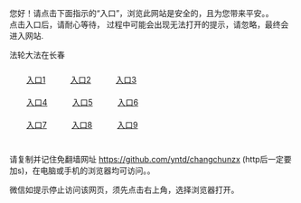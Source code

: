 您好！请点击下面指示的“入口”，浏览此网站是安全的，且为您带来平安。。 <br/>
点击入口后，请耐心等待， 过程中可能会出现无法打开的提示，请忽略，最终会进入网站. </br>

法轮大法在长春<br/>
<div style="padding:10px"><a style="margin:20px" target="_blank" href="https://dne7n0zhnrii0.cloudfront.net/2Qpsp?jibvyq" id="ccLink1" rel="nofollow">入口1</a> <a target="_blank" style="margin:20px" href="https://d3chohdx2j4q25.cloudfront.net/2Qpsp?ttarr" id="ccLink2" rel="nofollow">入口2</a> <a style="margin:20px" target="_blank" href="https://d1wr9f7f4sb6yq.cloudfront.net/2Qpsp?vxmbqm" id="ccLink3" rel="nofollow">入口3</a></div>

<div style="padding:10px" ><a style="margin:20px" target="_blank" href="https://dne7n0zhnrii0.cloudfront.net/2Qpsp?jibvyq" id="ccLink4" rel="nofollow">入口4</a> <a style="margin:20px" href="https://d3chohdx2j4q25.cloudfront.net/2Qpsp?ttarr" target="_blank" id="ccLink5" rel="nofollow">入口5</a> <a style="margin:20px" href="https://d1wr9f7f4sb6yq.cloudfront.net/2Qpsp?vxmbqm" target="_blank" id="ccLink6" rel="nofollow">入口6</a></div>

<div style="padding:10px"><a style="margin:20px" target="_blank" href="https://dne7n0zhnrii0.cloudfront.net/2Qpsp?jibvyq" id="ccLink7" rel="nofollow">入口7</a> <a style="margin:20px" href="https://d3chohdx2j4q25.cloudfront.net/2Qpsp?ttarr" target="_blank" id="ccLink8" rel="nofollow">入口8</a> <a style="margin:20px" target="_blank" href="https://d1wr9f7f4sb6yq.cloudfront.net/2Qpsp?vxmbqm" id="ccLink9" rel="nofollow">入口9</a></div>

<br/>



请复制并记住免翻墙网址 https://github.com/yntd/changchunzx (http后一定要加s)，在电脑或手机的浏览器均可访问。。<br/>

微信如提示停止访问该网页，须先点击右上角，选择浏览器打开。
